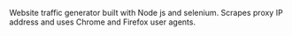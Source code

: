 Website traffic generator built with Node js and selenium. Scrapes proxy IP address and uses Chrome and Firefox user agents.
